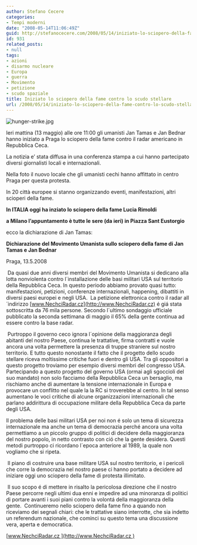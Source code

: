 ```yaml
---
author: Stefano Cecere
categories:
- Tempi moderni
date: "2008-05-14T11:06:49Z"
guid: http://stefanocecere.com/2008/05/14/iniziato-lo-sciopero-della-fame-contro-lo-scudo-stellare/
id: 931
related_posts:
- null
tags:
- azioni
- disarmo nucleare
- Europa
- guerra
- Movimento
- petizione
- scudo spaziale
title: Iniziato lo sciopero della fame contro lo scudo stellare
url: /2008/05/14/iniziato-lo-sciopero-della-fame-contro-lo-scudo-stellare/
---
```


![hunger-strike.jpg](http://stefanocecere.com/wp-content/uploads/sites/3/2008/05/hunger-strike.jpg)

Ieri mattina (13 maggio) alle ore 11:00 gli umanisti Jan Tamas e Jan Bednar hanno iniziato a Praga lo sciopero della fame contro il radar americano in Repubblica Ceca.
  
La notizia e’ stata diffusa in una conferenza stampa a cui hanno partecipato diversi giornalisti locali e internazionali.
  
Nella foto il nuovo locale che gli umanisti cechi hanno affittato in centro Praga per questa protesta.

In 20 città europee si stanno organizzando eventi, manifestazioni, altri scioperi della fame.

**In ITALIA oggi ha inziato lo sciopero della fame Lucia Rimoldi**
  
**a Milano l&#8217;appuntamento è tutte le sere (da ieri) in Piazza Sant Eustorgio**

ecco la dichiarazione di Jan Tamas:

**Dichiarazione del Movimento Umanista sullo sciopero della fame di Jan Tamas e Jan Bednar**

Praga, 13.5.2008

 Da quasi due anni diversi membri del Movimento Umanista si dedicano alla lotta nonviolenta contro l´installazione delle basi militari USA sul territorio della Repubblica Ceca. In questo periodo abbiamo provato quasi tutto: manifestazioni, petizioni, conferenze internazionali, happening, dibattiti in diversi paesi europei e negli USA.  La petizione elettronica contro il radar all´indirizzo [www.NechciRadar.cz](http://www.NechciRadar.cz) é giá stata sottoscritta da 76 mila persone. Secondo l´ultimo sondaggio ufficiale pubblicato la seconda settimana di maggio il 65% della gente continua ad essere contro la base radar.
  
 Purtroppo il governo ceco ignora l´opinione della maggioranza degli abitanti del nostro Paese, continua le trattative, firma contratti e vuole ancora una volta permettere la presenza di truppe straniere sul nostro territorio. E tutto questo nonostante il fatto che il progetto dello scudo stellare riceva moltissime critiche fuori e dentro gli USA. Tra gli oppositori a questo progetto troviamo per esempio diversi membri del congresso USA.  Partecipando a questo progetto del governo USA (ormai agli sgoccioli del suo mandato) non solo facciamo della Repubblica Ceca un bersaglio, ma rischiamo anche di aumentare la tensione internazionale in Europa e provocare un conflitto nel quale la la RC si troverebbe al centro. In tal senso aumentano le voci critiche di alcune organizzazioni internazionali che parlano addirittura di occupazione militare della Repubblica Ceca da parte degli USA.

Il problema delle basi militari USA per noi non é solo un tema di sicurezza internazionale ma anche un tema di democrazia perché ancora una volta permettiamo a un piccolo gruppo di politici di decidere della maggioranza del nostro popolo, in netto contrasto con ció che la gente desidera. Questi metodi purtroppo ci ricordano l´epoca anteriore al 1989, la quale non vogliamo che si ripeta.
  
 Il piano di costruire una base militare USA sul nostro territorio, e i pericoli che corre la democrazia nel nostro paese ci hanno portato a decidere ad iniziare oggi uno sciopero della fame di protesta illimitato.
  
 Il suo scopo é di mettere in risalto la pericolosa direzione che il nostro Paese percorre negli ultimi dua enni e impedire ad una minoranza di politici di portare avanti i suoi piani contro la volontá della maggioranza della gente.  Continueremo nello sciopero della fame fino a quando non riceviamo dei segnali chiari: che le trattative siano interrotte, che sia indetto un referendum nazionale, che cominci su questo tema una discussione vera, aperta e democratica.

[www.NechciRadar.cz ](http://www.NechciRadar.cz )